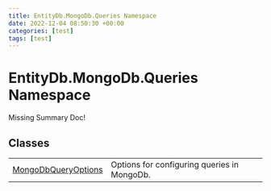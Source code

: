 ```yaml
---
title: EntityDb.MongoDb.Queries Namespace
date: 2022-12-04 08:50:30 +00:00
categories: [test]
tags: [test]
---
```


# EntityDb.MongoDb.Queries Namespace
Missing Summary Doc!
## Classes
<table><tr><td><a href='dotnet-entitydb-mongodb-queries-mongodbqueryoptions'>MongoDbQueryOptions</a></td><td>
Options for configuring queries in MongoDb.
</td></tr></table>

